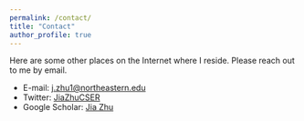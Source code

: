 ```yaml
---
permalink: /contact/
title: "Contact"
author_profile: true
---
```

Here are some other places on the Internet where I reside.
Please reach out to me by email.

* E-mail: [j.zhu1@northeastern.edu](mailto:j.zhu1@northeastern.edu)
* Twitter: [JiaZhuCSER](https://x.com/JiaZhuCSER)
* Google Scholar: [Jia Zhu](https://scholar.google.com/citations?user=hDfxr1XfeCUC&hl=en&oi=sra)

